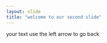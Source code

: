 ```yaml
---
layout: slide 
title: "welcome to our second slide"
---
```

your text 
use the left arrow to go back 
